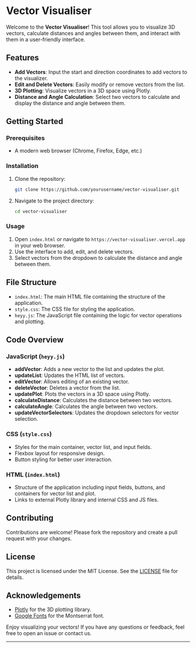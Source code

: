 # Vector Visualiser

Welcome to the **Vector Visualiser**! This tool allows you to visualize 3D vectors, calculate distances and angles between them, and interact with them in a user-friendly interface.

## Features

- **Add Vectors**: Input the start and direction coordinates to add vectors to the visualizer.
- **Edit and Delete Vectors**: Easily modify or remove vectors from the list.
- **3D Plotting**: Visualize vectors in a 3D space using Plotly.
- **Distance and Angle Calculation**: Select two vectors to calculate and display the distance and angle between them.

## Getting Started

### Prerequisites

- A modern web browser (Chrome, Firefox, Edge, etc.)

### Installation

1. Clone the repository:

    ```sh
    git clone https://github.com/yourusername/vector-visualiser.git
    ```

2. Navigate to the project directory:

    ```sh
    cd vector-visualiser
    ```

### Usage

1. Open `index.html` or navigate to `https://vector-visualiser.vercel.app` in your web browser.
2. Use the interface to add, edit, and delete vectors.
3. Select vectors from the dropdown to calculate the distance and angle between them.

## File Structure

- `index.html`: The main HTML file containing the structure of the application.
- `style.css`: The CSS file for styling the application.
- `heyy.js`: The JavaScript file containing the logic for vector operations and plotting.

## Code Overview

### JavaScript (`heyy.js`)

- **addVector**: Adds a new vector to the list and updates the plot.
- **updateList**: Updates the HTML list of vectors.
- **editVector**: Allows editing of an existing vector.
- **deleteVector**: Deletes a vector from the list.
- **updatePlot**: Plots the vectors in a 3D space using Plotly.
- **calculateDistance**: Calculates the distance between two vectors.
- **calculateAngle**: Calculates the angle between two vectors.
- **updateVectorSelectors**: Updates the dropdown selectors for vector selection.

### CSS (`style.css`)

- Styles for the main container, vector list, and input fields.
- Flexbox layout for responsive design.
- Button styling for better user interaction.

### HTML (`index.html`)

- Structure of the application including input fields, buttons, and containers for vector list and plot.
- Links to external Plotly library and internal CSS and JS files.

## Contributing

Contributions are welcome! Please fork the repository and create a pull request with your changes.

## License

This project is licensed under the MIT License. See the [LICENSE](LICENSE) file for details.

## Acknowledgements

- [Plotly](https://plotly.com/javascript/) for the 3D plotting library.
- [Google Fonts](https://fonts.google.com/) for the Montserrat font.

Enjoy visualizing your vectors! If you have any questions or feedback, feel free to open an issue or contact us.

---
